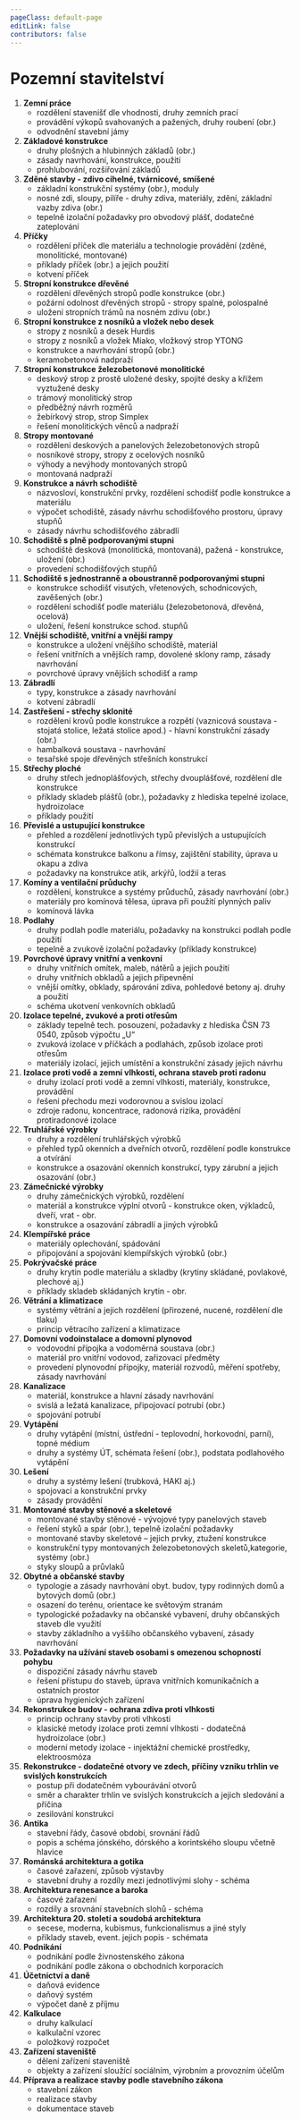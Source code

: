 ```yaml
---
pageClass: default-page
editLink: false
contributors: false
---
```


# Pozemní stavitelství

1. **Zemní práce**
    - rozdělení stavenišť dle vhodnosti, druhy zemních prací
    - provádění výkopů svahovaných a pažených, druhy roubení (obr.)
    - odvodnění stavební jámy
2. **Základové konstrukce**
    - druhy plošných a hlubinných základů (obr.)
    - zásady navrhování, konstrukce, použití
    - prohlubování, rozšiřování základů
3. **Zděné stavby - zdivo cihelné, tvárnicové, smíšené**
    - základní konstrukční systémy (obr.), moduly
    - nosné zdi, sloupy, pilíře - druhy zdiva, materiály, zdění, základní vazby zdiva (obr.)
    - tepelně izolační požadavky pro obvodový plášť, dodatečné zateplování
4. **Příčky**
    - rozdělení příček dle materiálu a technologie provádění (zděné, monolitické, montované)
    - příklady příček (obr.) a jejich použití
    - kotvení příček
5. **Stropní konstrukce dřevěné**
    - rozdělení dřevěných stropů podle konstrukce (obr.)
    - požární odolnost dřevěných stropů - stropy spalné, polospalné
    - uložení stropních trámů na nosném zdivu (obr.)
6. **Stropní konstrukce z nosníků a vložek nebo desek**
    - stropy z nosníků a desek Hurdis
    - stropy z nosníků a vložek Miako, vložkový strop YTONG
    - konstrukce a navrhování stropů (obr.)
    - keramobetonová nadpraží
7. **Stropní konstrukce železobetonové monolitické**
    - deskový strop z prostě uložené desky, spojité desky a křížem vyztužené desky
    - trámový monolitický strop
    - předběžný návrh rozměrů
    - žebírkový strop, strop Simplex
    - řešení monolitických věnců a nadpraží
8. **Stropy montované**
    - rozdělení deskových a panelových železobetonových stropů
    - nosníkové stropy, stropy z ocelových nosníků
    - výhody a nevýhody montovaných stropů
    - montovaná nadpraží
9. **Konstrukce a návrh schodiště**
    - názvosloví, konstrukční prvky, rozdělení schodišť podle konstrukce a materiálu
    - výpočet schodiště, zásady návrhu schodišťového prostoru, úpravy stupňů
    - zásady návrhu schodišťového zábradlí
10. **Schodiště s plně podporovanými stupni**
    - schodiště desková (monolitická, montovaná), pažená - konstrukce, uložení (obr.)
    - provedení schodišťových stupňů
11. **Schodiště s jednostranně a oboustranně podporovanými stupni**
    - konstrukce schodišť visutých, vřetenových, schodnicových, zavěšených (obr.)
    - rozdělení schodišť podle materiálu (železobetonová, dřevěná, ocelová)
    - uložení, řešení konstrukce schod. stupňů
12. **Vnější schodiště, vnitřní a vnější rampy**
    - konstrukce a uložení vnějšího schodiště, materiál
    - řešení vnitřních a vnějších ramp, dovolené sklony ramp, zásady navrhování
    - povrchové úpravy vnějších schodišť a ramp
13. **Zábradlí**
    - typy, konstrukce a zásady navrhování
    - kotvení zábradlí
14. **Zastřešení - střechy sklonité**
    - rozdělení krovů podle konstrukce a rozpětí (vaznicová soustava - stojatá stolice,
    ležatá stolice apod.) - hlavní konstrukční zásady (obr.)
    - hambalková soustava - navrhování
    - tesařské spoje dřevěných střešních konstrukcí
15. **Střechy ploché**
    - druhy střech jednoplášťových, střechy dvouplášťové, rozdělení dle konstrukce
    - příklady skladeb plášťů (obr.), požadavky z hlediska tepelné izolace, hydroizolace
    - příklady použití
16. **Převislé a ustupující konstrukce**
    - přehled a rozdělení jednotlivých typů převislých a ustupujících konstrukcí
    - schémata konstrukce balkonu a římsy, zajištění stability, úprava u okapu a zdiva
    - požadavky na konstrukce atik, arkýřů, lodžií a teras
17. **Komíny a ventilační průduchy**
    - rozdělení, konstrukce a systémy průduchů, zásady navrhování (obr.)
    - materiály pro komínová tělesa, úprava při použití plynných paliv
    - komínová lávka
18. **Podlahy**
    - druhy podlah podle materiálu, požadavky na konstrukci podlah podle použití
    - tepelně a zvukově izolační požadavky (příklady konstrukce)
19. **Povrchové úpravy vnitřní a venkovní**
    - druhy vnitřních omítek, maleb, nátěrů a jejich použití
    - druhy vnitřních obkladů a jejich připevnění
    - vnější omítky, obklady, spárování zdiva, pohledové betony aj. druhy a použití
    - schéma ukotvení venkovních obkladů
20. **Izolace tepelné, zvukové a proti otřesům**
    - základy tepelně tech. posouzení, požadavky z hlediska ČSN 73 0540, způsob výpočtu „U“
    - zvuková izolace v příčkách a podlahách, způsob izolace proti otřesům
    - materiály izolací, jejich umístění a konstrukční zásady jejich návrhu
21. **Izolace proti vodě a zemní vlhkosti, ochrana staveb proti radonu**
    - druhy izolací proti vodě a zemní vlhkosti, materiály, konstrukce, provádění
    - řešení přechodu mezi vodorovnou a svislou izolací
    - zdroje radonu, koncentrace, radonová rizika, provádění protiradonové izolace
22. **Truhlářské výrobky**
    - druhy a rozdělení truhlářských výrobků
    - přehled typů okenních a dveřních otvorů, rozdělení podle konstrukce a otvírání
    - konstrukce a osazování okenních konstrukcí, typy zárubní a jejich osazování (obr.)
23. **Zámečnické výrobky**
    - druhy zámečnických výrobků, rozdělení
    - materiál a konstrukce výplní otvorů - konstrukce oken, výkladců, dveří, vrat - obr.
    - konstrukce a osazování zábradlí a jiných výrobků
24. **Klempířské práce**    
    - materiály oplechování, spádování
    - připojování a spojování klempířských výrobků (obr.)
25. **Pokrývačské práce**
    - druhy krytin podle materiálu a skladby (krytiny skládané, povlakové, plechové aj.)
    - příklady skladeb skládaných krytin - obr.
26. **Větrání a klimatizace**
    - systémy větrání a jejich rozdělení (přirozené, nucené, rozdělení dle tlaku)
    - princip větracího zařízení a klimatizace
27. **Domovní vodoinstalace a domovní plynovod**
    - vodovodní přípojka a vodoměrná soustava (obr.)
    - materiál pro vnitřní vodovod, zařizovací předměty
    - provedení plynovodní přípojky, materiál rozvodů, měření spotřeby, zásady navrhování
28. **Kanalizace**
    - materiál, konstrukce a hlavní zásady navrhování
    - svislá a ležatá kanalizace, připojovací potrubí (obr.)
    - spojování potrubí
29. **Vytápění**
    - druhy vytápění (místní, ústřední - teplovodní, horkovodní, parní), topné médium
    - druhy a systémy ÚT, schémata řešení (obr.), podstata podlahového vytápění
30. **Lešení**
    - druhy a systémy lešení (trubková, HAKI aj.)
    - spojovací a konstrukční prvky
    - zásady provádění
31. **Montované stavby stěnové a skeletové**
    - montované stavby stěnové - vývojové typy panelových staveb
    - řešení styků a spár (obr.), tepelně izolační požadavky
    - montované stavby skeletové – jejich prvky, ztužení konstrukce
    - konstrukční typy montovaných železobetonových skeletů,kategorie, systémy (obr.)
    - styky sloupů a průvlaků
32. **Obytné a občanské stavby**
    - typologie a zásady navrhování obyt. budov, typy rodinných domů a bytových domů (obr.)
    - osazení do terénu, orientace ke světovým stranám
    - typologické požadavky na občanské vybavení, druhy občanských staveb dle využití
    - stavby základního a vyššího občanského vybavení, zásady navrhování
33. **Požadavky na užívání staveb osobami s omezenou schopností pohybu**
    - dispoziční zásady návrhu staveb
    - řešení přístupu do staveb, úprava vnitřních komunikačních a ostatních prostor
    - úprava hygienických zařízení
34. **Rekonstrukce budov - ochrana zdiva proti vlhkosti**
    - princip ochrany stavby proti vlhkosti
    - klasické metody izolace proti zemní vlhkosti - dodatečná hydroizolace (obr.)
    - moderní metody izolace - injektážní chemické prostředky, elektroosmóza
35. **Rekonstrukce - dodatečné otvory ve zdech, příčiny vzniku trhlin ve svislých konstrukcích**
    - postup při dodatečném vybourávání otvorů
    - směr a charakter trhlin ve svislých konstrukcích a jejich sledování a příčina
    - zesilování konstrukcí
36. **Antika**
    - stavební řády, časové období, srovnání řádů
    - popis a schéma jónského, dórského a korintského sloupu včetně hlavice
37. **Románská architektura a gotika**
    - časové zařazení, způsob výstavby
    - stavební druhy a rozdíly mezi jednotlivými slohy - schéma
38. **Architektura renesance a baroka**
    - časové zařazení
    - rozdíly a srovnání stavebních slohů - schéma
39. **Architektura 20. století a soudobá architektura**
    - secese, moderna, kubismus, funkcionalismus a jiné styly
    - příklady staveb, event. jejich popis - schémata
40. **Podnikání**
    - podnikání podle živnostenského zákona
    - podnikání podle zákona o obchodních korporacích
41. **Účetnictví a daně**
    - daňová evidence
    - daňový systém
    - výpočet daně z příjmu
42. **Kalkulace**
    - druhy kalkulací
    - kalkulační vzorec
    - položkový rozpočet
43. **Zařízení staveniště**
    - dělení zařízení staveniště
    - objekty a zařízení sloužící sociálním, výrobním a provozním účelům
44. **Příprava a realizace stavby podle stavebního zákona**
    - stavební zákon
    - realizace stavby
    - dokumentace staveb